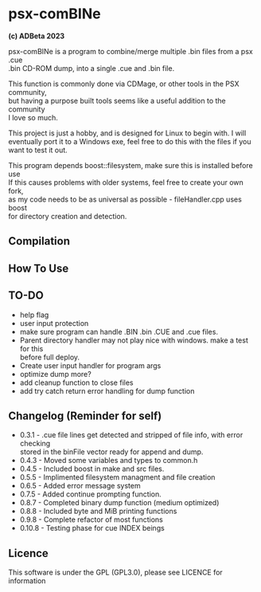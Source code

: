 # psx-comBINe
<b> (c) ADBeta 2023 </b>  

psx-comBINe is a program to combine/merge multiple .bin files from a psx .cue  
.bin CD-ROM dump, into a single .cue and .bin file.  

This function is commonly done via CDMage, or other tools in the PSX community,  
but having a purpose built tools seems like a useful addition to the community  
I love so much.  

This project is just a hobby, and is designed for Linux to begin with. I will  
eventually port it to a Windows exe, feel free to do this with the files if you  
want to test it out.  

This program depends boost::filesystem, make sure this is installed before use  
If this causes problems with older systems, feel free to create your own fork,  
as my code needs to be as universal as possible - fileHandler.cpp uses boost  
for directory creation and detection.  

## Compilation

## How To Use

## TO-DO
* help flag
* user input protection
* make sure program can handle .BIN .bin .CUE and .cue files.
* Parent directory handler may not play nice with windows. make a test for this  
before full deploy.  
* Create user input handler for program args
* optimize dump more?
* add cleanup function to close files
* add try catch return error handling for dump function

## Changelog (Reminder for self)
* 0.3.1 - .cue file lines get detected and stripped of file info, with error  
checking  
stored in the binFile vector ready for append and dump.
* 0.4.3 - Moved some variables and types to common.h
* 0.4.5 - Included boost in make and src files. 
* 0.5.5 - Implimented filesystem managment and file creation
* 0.6.5 - Added error message system
* 0.7.5 - Added continue prompting function.
* 0.8.7 - Completed binary dump function (medium optimized)
* 0.8.8 - Included byte and MiB printing functions
* 0.9.8 - Complete refactor of most functions
* 0.10.8 - Testing phase for cue INDEX beings

## Licence
This software is under the GPL (GPL3.0), please see LICENCE for information  
